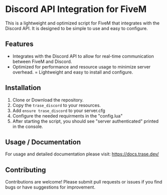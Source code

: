 # Discord API Integration for FiveM
This is a lightweight and optimized script for FiveM that integrates with the Discord API. It is designed to be simple to use and easy to configure.

## Features
- Integrates with the Discord API to allow for real-time communication between FiveM and Discord.
- Optimized for performance and resource usage to minimize server overhead.
= Lightweight and easy to install and configure.

## Installation
1. Clone or Download the repository.
2. Copy the `trase_discord` to your resources.
3. Add `ensure trase_discord` to your server.cfg
4. Configure the needed requirments in the "config.lua"
5. After starting the script, you should see "server authenticated" printed in the console.

## Usage / Documentation
For usage and detailed documentation please visit: https://docs.trase.dev/

## Contributing
Contributions are welcome! Please submit pull requests or issues if you find bugs or have suggestions for improvement.
